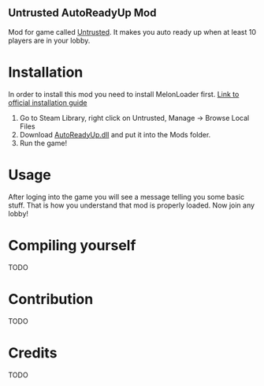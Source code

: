 ## Untrusted AutoReadyUp Mod
Mod for game called [Untrusted](https://store.steampowered.com/app/1502660/Untrusted/). It makes you auto ready up when at least 10 players are in your lobby.

# Installation
In order to install this mod you need to install MelonLoader first. [Link to official installation guide](https://github.com/LavaGang/MelonLoader.Installer/blob/master/README.md#how-to-install-re-install-or-update-melonloader)
1. Go to Steam Library, right click on Untrusted, Manage -> Browse Local Files
2. Download [AutoReadyUp.dll](https://github.com/sh411-dev/UntrustedAutoReadyUpMod/releases/tag/release) and put it into the Mods folder.
3. Run the game!

# Usage
After loging into the game you will see a message telling you some basic stuff. That is how you understand that mod is properly loaded. Now join any lobby!

# Compiling yourself
TODO

# Contribution
TODO

# Credits
TODO
